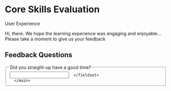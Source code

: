 <!DOCTYPE html>
<html lang="en">
  <head>
    <meta charset="UTF-8">
    <meta name="viewport" content="width=device-width, initial-scale=1.0">
    <meta http-equiv="X-UA-Compatible" content="ie=edge">
    <title>HTML 5 Boilerplate</title>
    <link rel="stylesheet" href="style.css">
  </head>

<body>
  <main>
    <h1>Core Skills Evaluation</h1>
    <section>User Experience</section>
      <p>Hi, there. We hope the learning experience was engaging and enjoyable... Please take a moment to give us your feedback</p>
    </section>
  <section>
    <h2>Feedback Questions</h2>
      <fieldset>
          <legend>Did you straight-up have a good time?</legend>
          <label><input id="Yeah" type="checklist" 


      </fieldset>
      </main>
</body>
</html>
